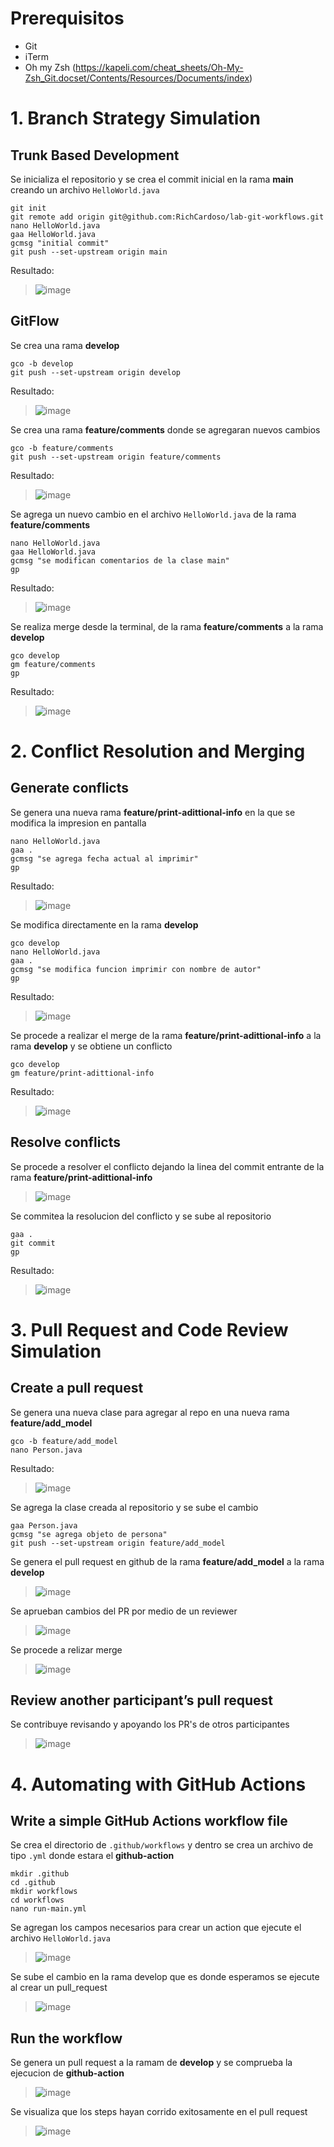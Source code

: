 # Prerequisitos
 - Git
 - iTerm
 - Oh my Zsh (https://kapeli.com/cheat_sheets/Oh-My-Zsh_Git.docset/Contents/Resources/Documents/index)

# 1. Branch Strategy Simulation

## Trunk Based Development

Se inicializa el repositorio y se crea el commit inicial en la rama **main** creando un archivo `HelloWorld.java`
```
git init
git remote add origin git@github.com:RichCardoso/lab-git-workflows.git
nano HelloWorld.java
gaa HelloWorld.java
gcmsg "initial commit"
git push --set-upstream origin main
```

Resultado:
> ![image](https://github.com/RichCardoso/lab-git-workflows/assets/129906460/12fb7f0b-9c93-48a8-ae4f-bd9b2b293d7b)

## GitFlow

Se crea una rama **develop**
```
gco -b develop
git push --set-upstream origin develop
```
Resultado:
> ![image](https://github.com/RichCardoso/lab-git-workflows/assets/129906460/b8e74a7e-3607-4164-b20b-39bfc03fa78e)

Se crea una rama **feature/comments** donde se agregaran nuevos cambios
```
gco -b feature/comments
git push --set-upstream origin feature/comments
```
Resultado:
> ![image](https://github.com/RichCardoso/lab-git-workflows/assets/129906460/85c9686c-ddab-4afa-89b2-7dbf4de5a709)


Se agrega un nuevo cambio en el archivo `HelloWorld.java` de la rama **feature/comments**
```
nano HelloWorld.java
gaa HelloWorld.java
gcmsg "se modifican comentarios de la clase main"
gp
```
Resultado:
> ![image](https://github.com/RichCardoso/lab-git-workflows/assets/129906460/b804f665-ad76-4362-92aa-ced64bf6d59d)

Se realiza merge desde la terminal, de la rama **feature/comments** a la rama **develop**
```
gco develop
gm feature/comments
gp
```
Resultado:
> ![image](https://github.com/RichCardoso/lab-git-workflows/assets/129906460/c12aad24-7c03-4697-a6fc-8c3c91eaed49)

# 2. Conflict Resolution and Merging

## Generate conflicts

Se genera una nueva rama **feature/print-adittional-info** en la que se modifica la impresion en pantalla
```
nano HelloWorld.java
gaa .
gcmsg "se agrega fecha actual al imprimir"
gp
```
Resultado:
> ![image](https://github.com/RichCardoso/lab-git-workflows/assets/129906460/6cfa414f-ae7d-4ce3-b1ee-efee2492a5b4)

Se modifica directamente en la rama **develop**
```
gco develop
nano HelloWorld.java
gaa .
gcmsg "se modifica funcion imprimir con nombre de autor"
gp
```
Resultado:
> ![image](https://github.com/RichCardoso/lab-git-workflows/assets/129906460/10bfe991-9a88-4bd7-8f0e-817e9db42328)

Se procede a realizar el merge de la rama **feature/print-adittional-info** a la rama **develop** y se obtiene un conflicto
```
gco develop
gm feature/print-adittional-info
```
Resultado:
> ![image](https://github.com/RichCardoso/lab-git-workflows/assets/129906460/731a6bb0-4860-40c2-b0d4-2b2f817f7002)

## Resolve conflicts

Se procede a resolver el conflicto dejando la linea del commit entrante de la rama **feature/print-adittional-info**
> ![image](https://github.com/RichCardoso/lab-git-workflows/assets/129906460/33c10548-0019-402c-be92-e2ff06775c79)

Se commitea la resolucion del conflicto y se sube al repositorio
```
gaa .
git commit
gp
```
Resultado:
> ![image](https://github.com/RichCardoso/lab-git-workflows/assets/129906460/c7cdef15-4b96-4d67-9c47-3ed0826571cd)

# 3. Pull Request and Code Review Simulation

## Create a pull request

Se genera una nueva clase para agregar al repo en una nueva rama **feature/add_model**
```
gco -b feature/add_model
nano Person.java
```
Resultado:
> ![image](https://github.com/RichCardoso/lab-git-workflows/assets/129906460/837cd0ac-5e6f-4508-b6fd-90a8c23a5380)

Se agrega la clase creada al repositorio y se sube el cambio
```
gaa Person.java
gcmsg "se agrega objeto de persona"
git push --set-upstream origin feature/add_model
```

Se genera el pull request en github de la rama **feature/add_model** a la rama **develop**
> ![image](https://github.com/RichCardoso/lab-git-workflows/assets/129906460/078b7a54-d098-43f6-a2dc-34ae6a29a010)

Se aprueban cambios del PR por medio de un reviewer
> ![image](https://github.com/RichCardoso/lab-git-workflows/assets/129906460/9ed8faec-8060-4a3c-8eeb-4960cf6b0d70)

Se procede a relizar merge
> ![image](https://github.com/RichCardoso/lab-git-workflows/assets/129906460/c4361460-3b41-4085-b126-dd23ac5ed7c9)

## Review another participant’s pull request

Se contribuye revisando y apoyando los PR's de otros participantes
> ![image](https://github.com/RichCardoso/lab-git-workflows/assets/129906460/989f90ad-cf12-480f-aa87-29b5f4fc2a17)

# 4. Automating with GitHub Actions

## Write a simple GitHub Actions workflow file

Se crea el directorio de `.github/workflows` y dentro se crea un archivo de tipo `.yml` donde estara el **github-action**
```
mkdir .github
cd .github
mkdir workflows
cd workflows
nano run-main.yml
```

Se agregan los campos necesarios para crear un action que ejecute el archivo `HelloWorld.java`
> ![image](https://github.com/RichCardoso/lab-git-workflows/assets/129906460/fcc56da1-efad-4a22-85e5-edafb203e11f)

Se sube el cambio en la rama develop que es donde esperamos se ejecute al crear un pull_request
> ![image](https://github.com/RichCardoso/lab-git-workflows/assets/129906460/ba560aef-f215-428b-b970-966bdcf0c975)

## Run the workflow

Se genera un pull request a la ramam de **develop** y se comprueba la ejecucion de **github-action**
> ![image](https://github.com/RichCardoso/lab-git-workflows/assets/129906460/30924d4b-7aa5-4c1c-a0f9-75fc5e708c3d)

Se visualiza que los steps hayan corrido exitosamente en el pull request
> ![image](https://github.com/RichCardoso/lab-git-workflows/assets/129906460/15f23768-69cf-491a-aded-1adb537d491f)





